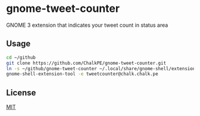 # gnome-tweet-counter
GNOME 3 extension that indicates your tweet count in status area

## Usage
```bash
cd ~/github
git clone https://github.com/ChalkPE/gnome-tweet-counter.git
ln -s ~/github/gnome-tweet-counter ~/.local/share/gnome-shell/extensions/tweetcounter@chalk.chalk.pe
gnome-shell-extension-tool -e tweetcounter@chalk.chalk.pe
```

## License
[MIT](LICENSE)
